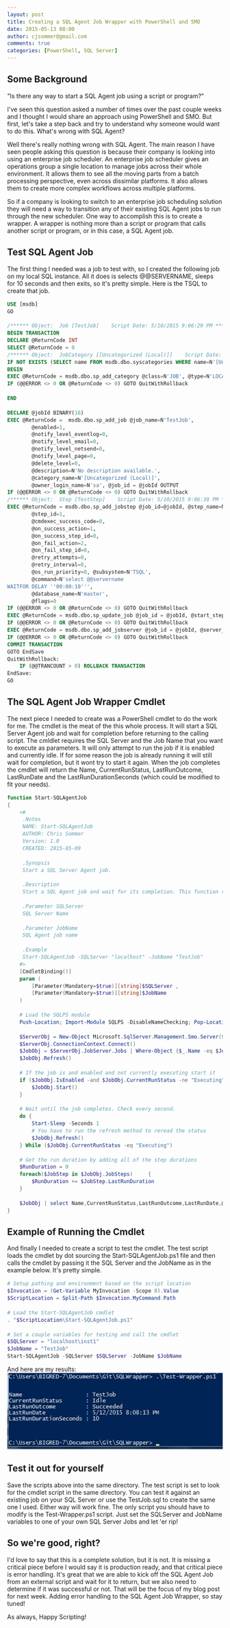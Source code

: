 ```yaml
---
layout: post
title: Creating a SQL Agent Job Wrapper with PowerShell and SMO
date: 2015-05-13 08:00
author: cjsommer@gmail.com
comments: true
categories: [PowerShell, SQL Server]
---
```

<h2>Some Background</h2>
"Is there any way to start a SQL Agent job using a script or program?"

I've seen this question asked a number of times over the past couple weeks and I thought I would share an approach using PowerShell and SMO. But first, let's take a step back and try to understand why someone would want to do this. What's wrong with SQL Agent? 

Well there's really nothing wrong with SQL Agent. The main reason I have seen people asking this question is because their company is looking into using an enterprise job scheduler. An enterprise job scheduler gives an operations group a single location to manage jobs across their whole environment. It allows them to see all the moving parts from a batch processing perspective, even across dissimilar platforms. It also allows them to create more complex workflows across multiple platforms. 

So if a company is looking to switch to an enterprise job scheduling solution they will need a way to transition any of their existing SQL Agent jobs to run through the new scheduler. One way to accomplish this is to create a wrapper. A wrapper is nothing more than a script or program that calls another script or program, or in this case, a SQL Agent job.

<h2>Test SQL Agent Job</h2>
The first thing I needed was a job to test with, so I created the following job on my local SQL instance. All it does is selects @@SERVERNAME, sleeps for 10 seconds and then exits, so it's pretty simple. Here is the TSQL to create that job.

```sql
USE [msdb]
GO

/****** Object:  Job [TestJob]    Script Date: 5/10/2015 9:06:29 PM ******/
BEGIN TRANSACTION
DECLARE @ReturnCode INT
SELECT @ReturnCode = 0
/****** Object:  JobCategory [[Uncategorized (Local)]]    Script Date: 5/10/2015 9:06:29 PM ******/
IF NOT EXISTS (SELECT name FROM msdb.dbo.syscategories WHERE name=N'[Uncategorized (Local)]' AND category_class=1)
BEGIN
EXEC @ReturnCode = msdb.dbo.sp_add_category @class=N'JOB', @type=N'LOCAL', @name=N'[Uncategorized (Local)]'
IF (@@ERROR <> 0 OR @ReturnCode <> 0) GOTO QuitWithRollback

END

DECLARE @jobId BINARY(16)
EXEC @ReturnCode =  msdb.dbo.sp_add_job @job_name=N'TestJob', 
		@enabled=1, 
		@notify_level_eventlog=0, 
		@notify_level_email=0, 
		@notify_level_netsend=0, 
		@notify_level_page=0, 
		@delete_level=0, 
		@description=N'No description available.', 
		@category_name=N'[Uncategorized (Local)]', 
		@owner_login_name=N'sa', @job_id = @jobId OUTPUT
IF (@@ERROR <> 0 OR @ReturnCode <> 0) GOTO QuitWithRollback
/****** Object:  Step [TestStep]    Script Date: 5/10/2015 9:06:30 PM ******/
EXEC @ReturnCode = msdb.dbo.sp_add_jobstep @job_id=@jobId, @step_name=N'TestStep', 
		@step_id=1, 
		@cmdexec_success_code=0, 
		@on_success_action=1, 
		@on_success_step_id=0, 
		@on_fail_action=2, 
		@on_fail_step_id=0, 
		@retry_attempts=0, 
		@retry_interval=0, 
		@os_run_priority=0, @subsystem=N'TSQL', 
		@command=N'select @@servername
WAITFOR DELAY ''00:00:10''', 
		@database_name=N'master', 
		@flags=0
IF (@@ERROR <> 0 OR @ReturnCode <> 0) GOTO QuitWithRollback
EXEC @ReturnCode = msdb.dbo.sp_update_job @job_id = @jobId, @start_step_id = 1
IF (@@ERROR <> 0 OR @ReturnCode <> 0) GOTO QuitWithRollback
EXEC @ReturnCode = msdb.dbo.sp_add_jobserver @job_id = @jobId, @server_name = N'(local)'
IF (@@ERROR <> 0 OR @ReturnCode <> 0) GOTO QuitWithRollback
COMMIT TRANSACTION
GOTO EndSave
QuitWithRollback:
    IF (@@TRANCOUNT > 0) ROLLBACK TRANSACTION
EndSave:
GO
```

<h2>The SQL Agent Job Wrapper Cmdlet</h2>
The next piece I needed to create was a PowerShell cmdlet to do the work for me. The cmdlet is the meat of the this whole process. It will start a SQL Server Agent job and wait for completion before returning to the calling script. The cmldlet requires the SQL Server and the Job Name that you want to execute as parameters. It will only attempt to run the job if it is enabled and currently idle. If for some reason the job is already running it will still wait for completion, but it wont try to start it again. When the job completes the cmdlet will return the Name, CurrentRunStatus, LastRunOutcome, LastRunDate and the LastRunDurationSeconds (which could be modified to fit your needs).

```powershell
function Start-SQLAgentJob
{
    <#
     .Notes
     NAME: Start-SQLAgentJob
     AUTHOR: Chris Sommer
     Version: 1.0
     CREATED: 2015-05-09

     .Synopsis
     Start a SQL Server Agent job.

     .Description
     Start a SQL Agent job and wait for its completion. This function relies on the SQL Agent to be up and running.

     .Parameter SQLServer
     SQL Server Name

     .Parameter JobName
     SQL Agent job name

     .Example
     Start-SQLAgentJob -SQLServer "localhost" -JobName "TestJob"
    #>
    [CmdletBinding()]
    param (
        [Parameter(Mandatory=$true)][string]$SQLServer ,
        [Parameter(Mandatory=$true)][string]$JobName
    )
    
    # Load the SQLPS module
    Push-Location; Import-Module SQLPS -DisableNameChecking; Pop-Location

    $ServerObj = New-Object Microsoft.SqlServer.Management.Smo.Server($SQLServer)
    $ServerObj.ConnectionContext.Connect()
    $JobObj = $ServerObj.JobServer.Jobs | Where-Object {$_.Name -eq $JobName}
    $JobObj.Refresh()

    # If the job is and enabled and not currently executing start it
    if ($JobObj.IsEnabled -and $JobObj.CurrentRunStatus -ne "Executing") {
        $JobObj.Start()
    }

    # Wait until the job completes. Check every second.
    do {
        Start-Sleep -Seconds 1
        # You have to run the refresh method to reread the status
        $JobObj.Refresh()
    } While ($JobObj.CurrentRunStatus -eq "Executing")

    # Get the run duration by adding all of the step durations
    $RunDuration = 0
    foreach($JobStep in $JobObj.JobSteps)     {
        $RunDuration += $JobStep.LastRunDuration
    }

    $JobObj | select Name,CurrentRunStatus,LastRunOutcome,LastRunDate,@{Name="LastRunDurationSeconds";Expression={$RunDuration}}
}
```

<h2>Example of Running the Cmdlet</h2>
And finally I needed to create a script to test the cmdlet. The test script loads the cmdlet by dot sourcing the Start-SQLAgentJob.ps1 file and then calls the cmdlet by passing it the SQL Server and the JobName as in the example below. It's pretty simple.

```powershell
# Setup pathing and environment based on the script location
$Invocation = (Get-Variable MyInvocation -Scope 0).Value
$ScriptLocation = Split-Path $Invocation.MyCommand.Path

# Load the Start-SQLAgentJob cmdlet
. "$ScriptLocation\Start-SQLAgentJob.ps1"

# Set a couple variables for testing and call the cmdlet
$SQLServer = "localhost\inst1"
$JobName = "TestJob"
Start-SQLAgentJob -SQLServer $SQLServer -JobName $JobName
```

And here are my results:<a href="/img/2015/05/SqlAgentWrapperOut.jpg"><img src="/img/2015/05/SqlAgentWrapperOut.jpg" alt="SqlAgentWrapperOut" width="516" height="178" class="alignnone size-full wp-image-519" /></a>

<h2>Test it out for yourself</h2>
Save the scripts above into the same directory. The test script is set to look for the cmdlet script in the same directory. You can test it against an existing job on your SQL Server or use the TestJob.sql to create the same one I used. Either way will work fine. The only script you should have to modify is the Test-Wrapper.ps1 script. Just set the SQLServer and JobName variables to one of your own SQL Server Jobs and let 'er rip!

<h2>So we're good, right?</h2>
I'd love to say that this is a complete solution, but it is not. It is missing a critical piece before I would say it is production ready, and that critical piece is error handling. It's great that we are able to kick off the SQL Agent Job from an external script and wait for it to return, but we also need to determine if it was successful or not. That will be the focus of my blog post for next week. Adding error handling to the SQL Agent Job Wrapper, so stay tuned!

As always, Happy Scripting!
